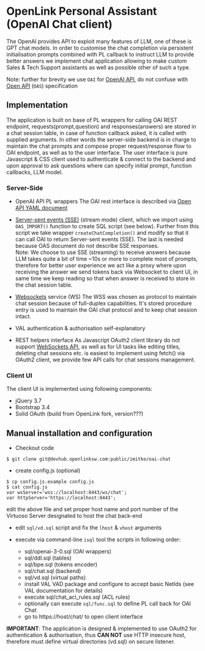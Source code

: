 # OpenLink Personal Assistant (OpenAI Chat client)


The OpenAI provides API to exploit many features of LLM, one of these is GPT chat models. In order to customise the chat completion via persistent initialisation prompts combined with PL callback to instruct LLM to provide better answers we implement chat application allowing to make custom Sales & Tech Support  assistants as well as possible other of such a type.  

Note: further for brevity we use `OAI` for [OpenAI API](https://platform.openai.com/docs/api-reference), do not confuse with [Open API](https://spec.openapis.org/oas/latest.html) (`OAS`) specification

## Implementation

The application is built on base of PL wrappers for calling OAI REST endpoint, requests(prompt,question) and responses(answers) are stored in a chat session table, in case of function callback asked, it is called with supplied arguments. In other words the server-side backend is in charge to maintain the chat prompts and compose proper request/response flow to OAI endpoint, as well as to the user interface. 
The user interface is pure Javascript & CSS client used to authenticate & connect to the backend and upon approval to ask questions where can specify initial prompt, function callbacks, LLM model.

###  Server-Side

  - OpenAI API PL wrappers
     The OAI rest interface is described via [Open API YAML document](https://raw.githubusercontent.com/openai/openai-openapi/master/openapi.yaml) 
 - [Server-sent events (SSE)](https://developer.mozilla.org/en-US/docs/Web/API/Server-sent_events) (stream mode) client, which we import using `OAS_IMPORT()` function to create SQL script (see below). Further from this script we take wrapper `createChatCompletion()` and modify so that it can call OAI to return Server-sent events (SSE). The last is needed because OAS document do not describe SSE responses.  
  Note: We choose to use SSE (streaming) to receive answers because LLM takes quite a bit of time ~10s or more to complete most of prompts, therefore for better user experience we act like a proxy where upon receiving the answer we send tokens back via Websocket to client UI, in same time we keep reading so that when answer is received to store in the chat session table.
 
  - [Websockets](https://datatracker.ietf.org/doc/html/rfc6455) service (WS)
    The WSS was chosen as protocol to maintain chat session because of full-duplex capabilities. It's stored procedure entry is used to maintain the OAI chat protocol and to keep chat session intact. 

  - VAL authentication & authorisation 
   self-explanatory

  - REST helpers interface
   As Javascript OAuth2 client library do not support  [WebSockets API](https://developer.mozilla.org/en-US/docs/Web/API/WebSockets_API), as well as for UI tasks like editing titles, deleting chat sessions etc. is easiest to implement using fetch() via OAuth2 client, we provide few API calls for chat sessions management.
 
### Client UI 

  The client UI is implemented using following components:

  - jQuery 3.7
  - Bootstrap 3.4 
  - Solid OAuth (build from OpenLink fork, version???)

## Manual installation and configuration

  - Checkout code
   ```
   $ git clone git@devhub.openlinksw.com:public/imitko/oai-chat
   ```
  - create config.js (optional)
   ```
   $ cp config.js.example config.js
   $ cat config.js
   var wsServer='wss://localhost:8443/ws/chat';
   var httpServer='https://localhost:8443';
   ```
   edit the above file and set proper host name and port number of the Virtuoso Server designated to host the chat back-end

   - edit `sql/vd.sql` script and fix the `lhost` & `vhost` arguments
   - execute via command-line `isql` tool the scripts in following order:

     - sql/openai-3-0.sql  (OAI wrappers)
     - sql/ddl.sql (tables)
     - sql/bpe.sql (tokens encoder)
     - sql/chat.sql (backend)
     - sql/vd.sql (virtual paths)
     - install VAL VAD package and configure to accept basic NetIds (see VAL documentation for details)
     - execute sql/chat_acl_rules.sql (ACL rules)
     - optionally can execute `sql/func.sql` to define PL call back for OAI Chat
     - go to https://host/chat/ to open client interface
   
   **IMPORTANT**:  The application is designed & implemented to use OAuth2 for authentication & authorisation, thus **CAN NOT** use HTTP insecure host, therefore must define virtual directories (vd.sql) on secure listener.

